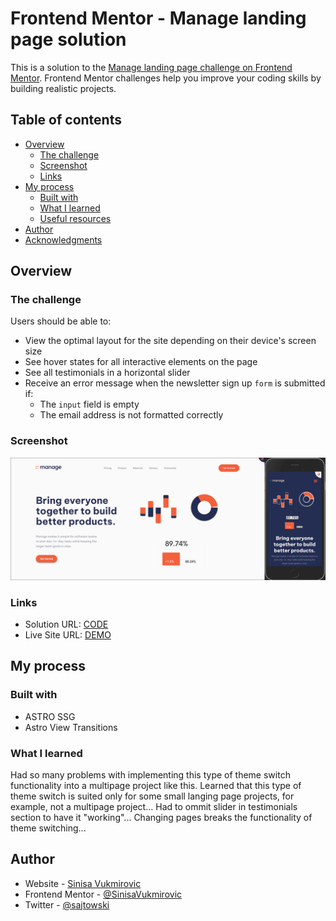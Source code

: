 # Frontend Mentor - Manage landing page solution

This is a solution to the [Manage landing page challenge on Frontend Mentor](https://www.frontendmentor.io/challenges/manage-landing-page-SLXqC6P5). Frontend Mentor challenges help you improve your coding skills by building realistic projects. 

## Table of contents

- [Overview](#overview)
  - [The challenge](#the-challenge)
  - [Screenshot](#screenshot)
  - [Links](#links)
- [My process](#my-process)
  - [Built with](#built-with)
  - [What I learned](#what-i-learned)
  - [Useful resources](#useful-resources)
- [Author](#author)
- [Acknowledgments](#acknowledgments)

## Overview

### The challenge

Users should be able to:

- View the optimal layout for the site depending on their device's screen size
- See hover states for all interactive elements on the page
- See all testimonials in a horizontal slider
- Receive an error message when the newsletter sign up `form` is submitted if:
  - The `input` field is empty
  - The email address is not formatted correctly

### Screenshot

![screenshot](./screenshot.png)

### Links

- Solution URL: [CODE](https://github.com/SinisaVukmirovic/FrontEnd-Mentor-challenge-8)
- Live Site URL: [DEMO](https://front-end-mentor-challenge-8.vercel.app/)

## My process

### Built with

- ASTRO SSG
- Astro View Transitions

### What I learned

Had so many problems with implementing this type of theme switch functionality into a multipage project like this. Learned that this type of theme switch is suited only for some small langing page projects, for example, not a multipage project...
Had to ommit slider in testimonials section to have it "working"...
Changing pages breaks the functionality of theme switching...

## Author

- Website - [Sinisa Vukmirovic](https://github.com/SinisaVukmirovic)
- Frontend Mentor - [@SinisaVukmirovic](https://www.frontendmentor.io/profile/SinisaVukmirovic)
- Twitter - [@sajtowski](https://twitter.com/sajtowski)